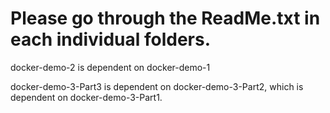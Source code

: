 # Please go through the ReadMe.txt in each individual folders.

docker-demo-2 is dependent on docker-demo-1

docker-demo-3-Part3 is dependent on docker-demo-3-Part2, which is dependent on docker-demo-3-Part1.
